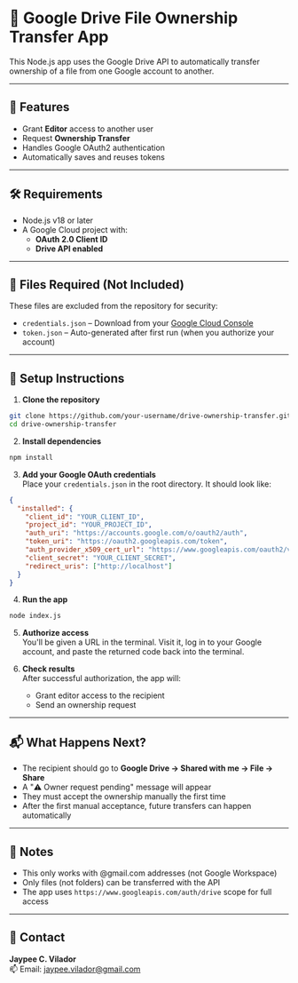 # 📁 Google Drive File Ownership Transfer App
This Node.js app uses the Google Drive API to automatically transfer ownership of a file from one Google account to another.

---

## 🚀 Features
- Grant **Editor** access to another user
- Request **Ownership Transfer**
- Handles Google OAuth2 authentication
- Automatically saves and reuses tokens

---

## 🛠 Requirements
- Node.js v18 or later
- A Google Cloud project with:
  - **OAuth 2.0 Client ID**
  - **Drive API enabled**

---

## 🔐 Files Required (Not Included)
These files are excluded from the repository for security:
- `credentials.json` – Download from your [Google Cloud Console](https://console.cloud.google.com/apis/credentials)
- `token.json` – Auto-generated after first run (when you authorize your account)

---

## 🧪 Setup Instructions

1. **Clone the repository**
```bash
git clone https://github.com/your-username/drive-ownership-transfer.git
cd drive-ownership-transfer
```

2. **Install dependencies**
```bash
npm install
```

3. **Add your Google OAuth credentials**  
Place your `credentials.json` in the root directory. It should look like:
```json
{
  "installed": {
    "client_id": "YOUR_CLIENT_ID",
    "project_id": "YOUR_PROJECT_ID",
    "auth_uri": "https://accounts.google.com/o/oauth2/auth",
    "token_uri": "https://oauth2.googleapis.com/token",
    "auth_provider_x509_cert_url": "https://www.googleapis.com/oauth2/v1/certs",
    "client_secret": "YOUR_CLIENT_SECRET",
    "redirect_uris": ["http://localhost"]
  }
}
```

4. **Run the app**
```bash
node index.js
```

5. **Authorize access**  
You'll be given a URL in the terminal. Visit it, log in to your Google account, and paste the returned code back into the terminal.

6. **Check results**  
After successful authorization, the app will:
   - Grant editor access to the recipient
   - Send an ownership request

---

## 📬 What Happens Next?
- The recipient should go to **Google Drive → Shared with me → File → Share**
- A "⚠️ Owner request pending" message will appear
- They must accept the ownership manually the first time
- After the first manual acceptance, future transfers can happen automatically

---

## 📄 Notes
- This only works with @gmail.com addresses (not Google Workspace)
- Only files (not folders) can be transferred with the API
- The app uses `https://www.googleapis.com/auth/drive` scope for full access

---

## 📧 Contact
**Jaypee C. Vilador**  
📫 Email: jaypee.vilador@gmail.com
